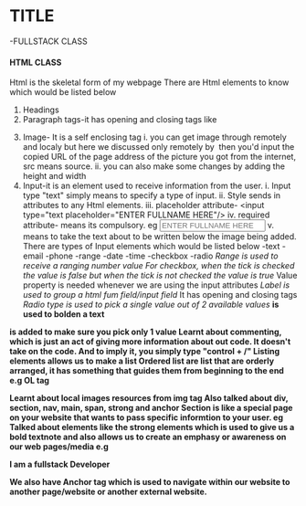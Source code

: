 # TITLE
-FULLSTACK CLASS
  #### HTML CLASS
Html is the skeletal form of my webpage
 There are Html elements to know which would be listed below
 1. Headings <h1-h6>
 2. Paragraph tags-it has opening and closing tags like <p></p>
 3. Image- It is a self enclosing tag<img/>
 i. you can get image through remotely and localy but here we discussed only remotely
  by <img src=""> then you'd input the copied URL of the page address of the picture you got from the internet, src means source.
  ii. you can also make some changes by adding the height and width 
4. Input-it is an element used to receive information from the user.
i. Input type "text" simply means to specify a type of input.
ii. Style sends in attributes to any Html elements.
iii. placeholder attribute- <input type="text placeholder="ENTER FULLNAME HERE"/> 
iv. required attribute- means its compulsory. eg <input type="text" placeholder="ENTER FULLNAME HERE" required/>
v. <br> means to take the text about to be written below the image being added.
There are types of Input elements which would be listed below
-text -email -phone -range -date -time -checkbox -radio
*Range is used to receive a ranging number value*
*For checkbox, when the tick is checked the value is false but when the tick is not checked the value is true*
Value property is needed whenever we are using the input attributes
*Label is used to group a html fum field/input field* It has opening and closing tags<label></label>
*Radio type is used to pick a single value out of 2 available values*
<b> is used to bolden a text
<form> is added to make sure you pick only 1 value
Learnt about commenting, which is just an act of giving more information about out code. It doesn't take on the code. And to imply it, you simply type "control + /"
Listing elements allows us to make a list
Ordered list are list that are orderly arranged, it has something that guides them from beginning to the end e.g OL tag <ol></ol>
Learnt about local images resources from img tag
Also talked about div, section, nav, main, span, strong and anchor
Section is like a special page on your website that wants to pass specific informtion to your user. eg <section></section>
Talked about elements like the strong elements which is used to give us a bold textnote and also allows us to create an emphasy or awareness on our web pages/media e.g <p> I am a fullstack<strong> Developer</strong></p>
We also have Anchor tag which is used to navigate within our website to another page/website or another external website.


